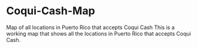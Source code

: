 # Coqui-Cash-Map
Map of all locations in Puerto Rico that accepts Coqui Cash
This is a working map that shows all the locations in Puerto Rico that accepts Coqui Cash.
